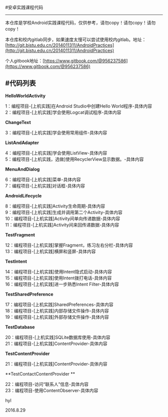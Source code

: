 #安卓实践课程代码

---

本仓库是学校Android实践课程代码，仅供参考，请勿copy！请勿copy！请勿copy！

本仓库和校内gitlab同步，如果速度太慢可以尝试使用校内gitlab。地址：[http://git.bistu.edu.cn/2014011311/AndroidPractices](http://git.bistu.edu.cn/2014011311/AndroidPractices)


个人gitbook地址：[https://www.gitbook.com/@956237586](https://www.gitbook.com/@956237586)

#代码列表 
----
 
**HelloWorldActivity** 

1：编程项目-[上机实践]在Android Studio中创建Hello World程序-具体内容  
2：编程项目-[上机实践]学会使用Logcat调试程序-具体内容  

**ChangeText**

3：编程项目-[上机实践]学会使用常用组件-具体内容

**ListAndAdapter**

4：编程项目-[上机实践]学会使用ListView-具体内容  
5：编程项目-[上机实践，选做]使用RecyclerView显示数据。-具体内容

**MenuAndDialog**

6：编程项目-[上机实践]菜单-具体内容  
7：编程项目-[上机实践]对话框-具体内容

**AndroidLifecycle**

8：编程项目-[上机实践]Activity生命周期-具体内容  
9：编程项目-[上机实践]生成并调用第二个Activity-具体内容  
10：编程项目-[上机实践]Activity间单向传递数据-具体内容  
11：编程项目-[上机实践]Activity间来回传递数据-具体内容  

**TestFragment**

12：编程项目-[上机实践]掌握Fragment，练习左右分栏-具体内容  
13：编程项目-[上机实践]横屏和竖屏-具体内容

**TestIntent**

14：编程项目-[上机实践]使用Intent隐式启动-具体内容  
15：编程项目-[上机实践]使用Intent拨打电话-具体内容  
16：编程项目-[上机实践]进一步熟悉Intent Filter-具体内容

**TestSharedPreference**

17：编程项目-[上机实践]SharedPreferences-具体内容  
18：编程项目-[上机实践]内部存储文件操作-具体内容  
19：编程项目-[上机实践]外部存储文件操作-具体内容  

**TestDatabase**

20：编程项目-[上机实践]SQLite数据库使用-具体内容  
21：编程项目-[上机实践]ContentProvider-具体内容  

**TestContentProvider**

21：编程项目-[上机实践]ContentProvider-具体内容  

**TestContactContentProvider **

22：编程项目-访问“联系人”信息-具体内容  
23：编程项目-使用ContentObserver-具体内容

hyl 

2016.8.29